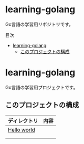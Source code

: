 # learning-golang
Go言語の学習用リポジトリです。

<!-- START doctoc generated TOC please keep comment here to allow auto update -->
<!-- DON'T EDIT THIS SECTION, INSTEAD RE-RUN doctoc TO UPDATE -->
目次

- [learning-golang](#learning-golang)
  - [このプロジェクトの構成](#%E3%81%93%E3%81%AE%E3%83%97%E3%83%AD%E3%82%B8%E3%82%A7%E3%82%AF%E3%83%88%E3%81%AE%E6%A7%8B%E6%88%90)

<!-- END doctoc generated TOC please keep comment here to allow auto update -->

# learning-golang
Go言語の学習用プロジェクトです。
<br>

## このプロジェクトの構成

| ディレクトリ                                         | 内容                     |
| ---------------------------------------------- | ---------------------- |
| [Hello world](./1-helloworld)     |                     |
|                                                |                   |
|                                                |                  |


<br>

